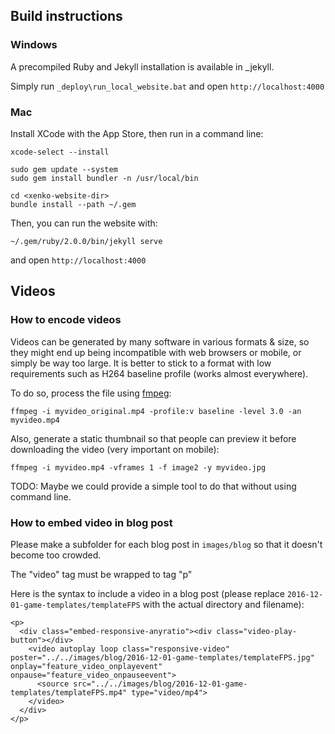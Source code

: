 ## Build instructions

### Windows

A precompiled Ruby and Jekyll installation is available in _jekyll.

Simply run `_deploy\run_local_website.bat` and open `http://localhost:4000`

### Mac

Install XCode with the App Store, then run in a command line:

```
xcode-select --install

sudo gem update --system
sudo gem install bundler -n /usr/local/bin

cd <xenko-website-dir>
bundle install --path ~/.gem
```

Then, you can run the website with:

```
~/.gem/ruby/2.0.0/bin/jekyll serve
```

and open `http://localhost:4000`

## Videos

### How to encode videos

Videos can be generated by many software in various formats & size, so they might end up being incompatible with web browsers or mobile, or simply be way too large.
It is better to stick to a format with low requirements such as H264 baseline profile (works almost everywhere).

To do so, process the file using [fmpeg](https://ffmpeg.org/download.html):
```
ffmpeg -i myvideo_original.mp4 -profile:v baseline -level 3.0 -an myvideo.mp4
```

Also, generate a static thumbnail so that people can preview it before downloading the video (very important on mobile):
```
ffmpeg -i myvideo.mp4 -vframes 1 -f image2 -y myvideo.jpg
```

TODO: Maybe we could provide a simple tool to do that without using command line.

### How to embed video in blog post

Please make a subfolder for each blog post in `images/blog` so that it doesn't become too crowded.

The "video" tag must be wrapped to tag "p" 

Here is the syntax to include a video in a blog post (please replace `2016-12-01-game-templates/templateFPS` with the actual directory and filename):

```
<p>
  <div class="embed-responsive-anyratio"><div class="video-play-button"></div>
    <video autoplay loop class="responsive-video" poster="../../images/blog/2016-12-01-game-templates/templateFPS.jpg" onplay="feature_video_onplayevent" onpause="feature_video_onpauseevent">
      <source src="../../images/blog/2016-12-01-game-templates/templateFPS.mp4" type="video/mp4">
    </video>
  </div>
</p>
```
